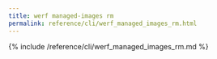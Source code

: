 ```yaml
---
title: werf managed-images rm
permalink: reference/cli/werf_managed_images_rm.html
---
```


{% include /reference/cli/werf_managed_images_rm.md %}
